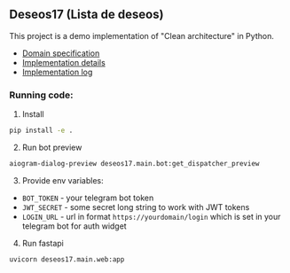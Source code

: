 ## Deseos17 (Lista de deseos)

This project is a demo implementation of "Clean architecture" in Python.

* [Domain specification](docs/domain.md)
* [Implementation details](/docs/implementation.md)
* [Implementation log](/docs/implementation_log.md)

### Running code:

1. Install

```sh
pip install -e .
```

2. Run bot preview

```sh
aiogram-dialog-preview deseos17.main.bot:get_dispatcher_preview
```

3. Provide env variables:

* `BOT_TOKEN` - your telegram bot token
* `JWT_SECRET` - some secret long string to work with JWT tokens
* `LOGIN_URL` - url in format `https://yourdomain/login` which is set in your telegram bot for auth widget

4. Run fastapi

```sh
uvicorn deseos17.main.web:app
```